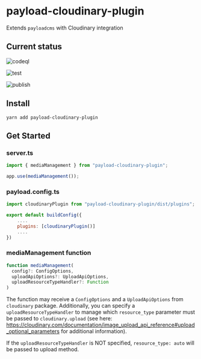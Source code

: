 # payload-cloudinary-plugin

Extends `payloadcms` with Cloudinary integration

## Current status

![codeql](https://github.com/finkinfridom/payload-cloudinary-plugin/actions/workflows/codeql.yml/badge.svg)

![test](https://github.com/finkinfridom/payload-cloudinary-plugin/actions/workflows/test.yml/badge.svg)

![publish](https://github.com/finkinfridom/payload-cloudinary-plugin/actions/workflows/publish.yml/badge.svg)

## Install

`yarn add payload-cloudinary-plugin`

## Get Started

### server.ts

```js
import { mediaManagement } from "payload-cloudinary-plugin";

app.use(mediaManagement());
```

### payload.config.ts

```js
import cloudinaryPlugin from "payload-cloudinary-plugin/dist/plugins";

export default buildConfig({
    ....
    plugins: [cloudinaryPlugin()]
    ....
})
```

### mediaManagement function

```js
function mediaManagement(
  config?: ConfigOptions,
  uploadApiOptions?: UploadApiOptions,
  uploadResourceTypeHandler?: Function
)
```

The function may receive a `ConfigOptions` and a `UploadApiOptions` from `cloudinary` package.
Additionally, you can specify a `uploadResourceTypeHandler` to manage which `resource_type` parameter must be passed to `cloudinary.upload` (see here: https://cloudinary.com/documentation/image_upload_api_reference#upload_optional_parameters for additional information).

If the `uploadResourceTypeHandler` is NOT specified, `resource_type: auto` will be passed to upload method.
